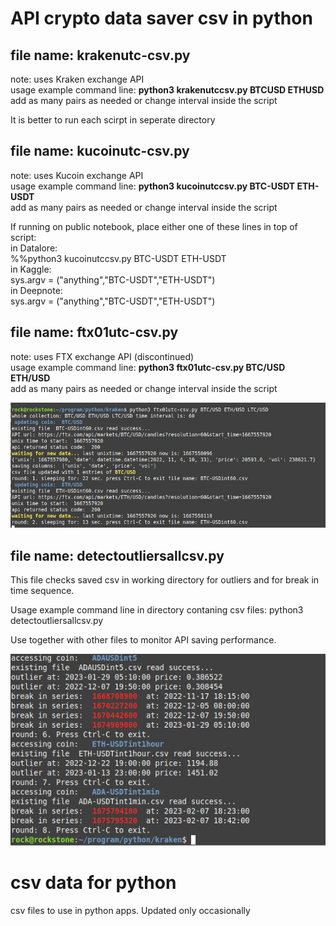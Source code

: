 # API crypto data saver csv in python

## file name: krakenutc-csv.py    
note: uses Kraken exchange API   
usage example command line: **python3 krakenutccsv.py BTCUSD ETHUSD**         
add as many pairs as needed or change interval inside the script     

It is better to run each scirpt in seperate directory   


## file name: kucoinutc-csv.py  
note: uses Kucoin exchange API  
usage example command line: **python3 kucoinutccsv.py BTC-USDT ETH-USDT**       
add as many pairs as needed or change interval inside the script   

If running on public notebook, place either one of these lines in top of script:    
in Datalore:    
%%python3 kucoinutccsv.py BTC-USDT ETH-USDT     
in Kaggle:     
sys.argv = ("anything","BTC-USDT","ETH-USDT")          
in Deepnote:   
sys.argv = ("anything","BTC-USDT","ETH-USDT")         

## file name: ftx01utc-csv.py  
note: uses FTX exchange API  (discontinued)   
usage example command line: **python3 ftx01utc-csv.py BTC/USD ETH/USD**      
add as many pairs as needed or change interval inside the script      

![](https://github.com/econexpert/dataforpython/blob/main/images/coinpricecsvsaver.jpg)

## file name: detectoutliersallcsv.py

This file checks saved csv in working directory for outliers and for break in time sequence. 

Usage example command line in directory contaning csv files: python3 detectoutliersallcsv.py

Use together with other files to monitor API saving performance. 

![](https://github.com/econexpert/dataforpython/blob/main/images/breakinseries.jpg)

# csv data for python
csv files to use in python apps. Updated only occasionally
